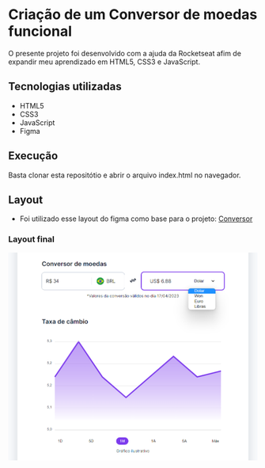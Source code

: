 # Criação de um Conversor de moedas funcional
O presente projeto foi desenvolvido com a ajuda da Rocketseat afim de expandir meu aprendizado em HTML5, CSS3 e JavaScript.

## Tecnologias utilizadas
- HTML5
- CSS3
- JavaScript
- Figma

## Execução
Basta clonar esta repositótio e abrir o arquivo index.html no navegador.

## Layout
- Foi utilizado esse layout do figma como base para o projeto: [Conversor](https://www.figma.com/community/file/1212757179376046656)

### Layout final
![layout](./assets/layout.png)
